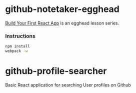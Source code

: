# github-notetaker-egghead

[Build Your First React App](https://egghead.io/series/build-your-first-react-js-application) is an egghead lesson series.

### Instructions

```bash
npm install
webpack -w
```
# github-profile-searcher
Basic React application for searching User profiles on Github
